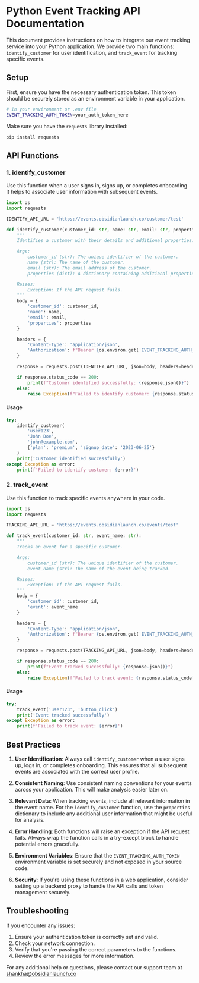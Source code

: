 # Python Event Tracking API Documentation

This document provides instructions on how to integrate our event tracking service into your Python application. We provide two main functions: `identify_customer` for user identification, and `track_event` for tracking specific events.

## Setup

First, ensure you have the necessary authentication token. This token should be securely stored as an environment variable in your application.

```bash
# In your environment or .env file
EVENT_TRACKING_AUTH_TOKEN=your_auth_token_here
```

Make sure you have the `requests` library installed:

```bash
pip install requests
```

## API Functions

### 1. identify_customer

Use this function when a user signs in, signs up, or completes onboarding. It helps to associate user information with subsequent events.

```python
import os
import requests

IDENTIFY_API_URL = 'https://events.obsidianlaunch.co/customer/test'

def identify_customer(customer_id: str, name: str, email: str, properties: dict):
    """
    Identifies a customer with their details and additional properties.

    Args:
        customer_id (str): The unique identifier of the customer.
        name (str): The name of the customer.
        email (str): The email address of the customer.
        properties (dict): A dictionary containing additional properties of the customer.

    Raises:
        Exception: If the API request fails.
    """
    body = {
        'customer_id': customer_id,
        'name': name,
        'email': email,
        'properties': properties
    }

    headers = {
        'Content-Type': 'application/json',
        'Authorization': f"Bearer {os.environ.get('EVENT_TRACKING_AUTH_TOKEN')}"
    }

    response = requests.post(IDENTIFY_API_URL, json=body, headers=headers)

    if response.status_code == 200:
        print(f"Customer identified successfully: {response.json()}")
    else:
        raise Exception(f"Failed to identify customer: {response.status_code} - {response.text}")
```

#### Usage

```python
try:
    identify_customer(
        'user123',
        'John Doe',
        'john@example.com',
        {'plan': 'premium', 'signup_date': '2023-06-25'}
    )
    print('Customer identified successfully')
except Exception as error:
    print(f'Failed to identify customer: {error}')
```

### 2. track_event

Use this function to track specific events anywhere in your code.

```python
import os
import requests

TRACKING_API_URL = 'https://events.obsidianlaunch.co/events/test'

def track_event(customer_id: str, event_name: str):
    """
    Tracks an event for a specific customer.

    Args:
        customer_id (str): The unique identifier of the customer.
        event_name (str): The name of the event being tracked.

    Raises:
        Exception: If the API request fails.
    """
    body = {
        'customer_id': customer_id,
        'event': event_name
    }

    headers = {
        'Content-Type': 'application/json',
        'Authorization': f"Bearer {os.environ.get('EVENT_TRACKING_AUTH_TOKEN')}"
    }

    response = requests.post(TRACKING_API_URL, json=body, headers=headers)

    if response.status_code == 200:
        print(f"Event tracked successfully: {response.json()}")
    else:
        raise Exception(f"Failed to track event: {response.status_code} - {response.text}")
```

#### Usage

```python
try:
    track_event('user123', 'button_click')
    print('Event tracked successfully')
except Exception as error:
    print(f'Failed to track event: {error}')
```

## Best Practices

1. **User Identification**: Always call `identify_customer` when a user signs up, logs in, or completes onboarding. This ensures that all subsequent events are associated with the correct user profile.

2. **Consistent Naming**: Use consistent naming conventions for your events across your application. This will make analysis easier later on.

3. **Relevant Data**: When tracking events, include all relevant information in the event name. For the `identify_customer` function, use the `properties` dictionary to include any additional user information that might be useful for analysis.

4. **Error Handling**: Both functions will raise an exception if the API request fails. Always wrap the function calls in a try-except block to handle potential errors gracefully.

5. **Environment Variables**: Ensure that the `EVENT_TRACKING_AUTH_TOKEN` environment variable is set securely and not exposed in your source code.

6. **Security**: If you're using these functions in a web application, consider setting up a backend proxy to handle the API calls and token management securely.

## Troubleshooting

If you encounter any issues:

1. Ensure your authentication token is correctly set and valid.
2. Check your network connection.
3. Verify that you're passing the correct parameters to the functions.
4. Review the error messages for more information.

For any additional help or questions, please contact our support team at shankha@obsidianlaunch.co
